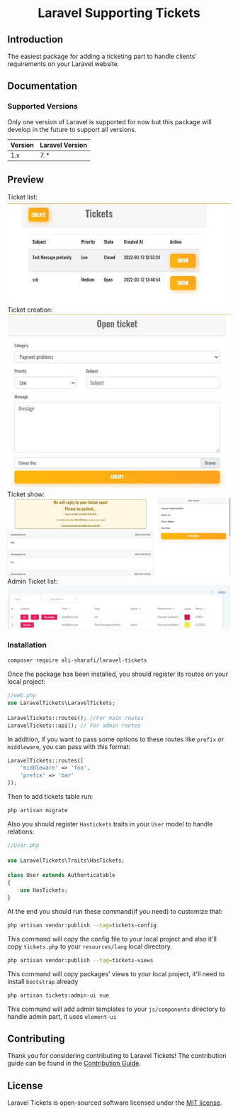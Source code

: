 # <p align="center">Laravel Supporting Tickets</p>

## Introduction

The easiest package for adding a ticketing part to handle clients' requirements on your Laravel website.

## Documentation

### Supported Versions

Only one version of Laravel is supported for now but this package will develop in the future to support all versions.

| Version | Laravel Version |
|---- |----|
| 1.x | 7.*

## Preview

Ticket list:
![ticket list](.github/images/TicketList.JPG)
Ticket creation:
![ticket create](.github/images/CreateTicket.JPG)
Ticket show:
![ticket show](.github/images/ShowTicket.JPG)
Admin Ticket list:
![ticket show](.github/images/AdminTicketList.JPG)

### Installation

```bash
composer require ali-sharafi/laravel-tickets
```

Once the package has been installed, you should register its routes on your local project:

```php
//web.php
use LaravelTickets\LaravelTickets;

LaravelTickets::routes(); //For main routes 
LaravelTickets::api(); // For admin routes
```

In addition, if you want to pass some options to these routes like `prefix` or `middleware`, you can pass with this format:

```php
LaravelTickets::routes([
    'middleware' => 'foo',
    'prefix' => 'bar'
]);
```

Then to add tickets table run:

```bash
php artisan migrate
```

Also you should register `Hastickets` traits in your `User` model to handle relations:

```php
//User.php

use LaravelTickets\Traits\HasTickets;

class User extends Authenticatable
{
    use HasTickets;
}
```

At the end you should run these command(if you need) to customize that:

```bash
php artisan vendor:publish --tag=tickets-config
```

This command will copy the config file to your local project and also it'll copy `tickets.php` to your `resources/lang` local directory.

```bash
php artisan vendor:publish --tag=tickets-views
```

This command will copy packages' views to your local project, it'll need to install `bootstrap` already

```bash
php artisan tickets:admin-ui vue
```

This command will add admin templates to your `js/components` directory to handle admin part, it uses `element-ui`

## Contributing

Thank you for considering contributing to Laravel Tickets! The contribution guide can be found in the [Contribution Guide](CONTRIBUTING.md).

## License

Laravel Tickets is open-sourced software licensed under the [MIT license](LICENSE.md).
